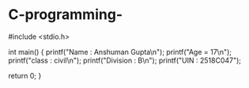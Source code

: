 # C-programming-  

#include <stdio.h>

int main() {
printf("Name : Anshuman Gupta\n");
printf("Age = 17\n");
printf("class : civil\n");
printf("Division : B\n");
printf("UIN : 2518C047");

return 0;
}
